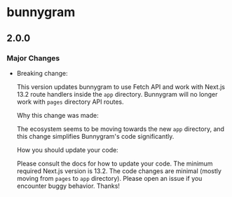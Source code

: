 # bunnygram

## 2.0.0

### Major Changes

- Breaking change:

  This version updates bunnygram to use Fetch API and work with Next.js 13.2 route handlers inside the `app` directory. Bunnygram will no longer work with `pages` directory API routes.

  Why this change was made:

  The ecosystem seems to be moving towards the new `app` directory, and this change simplifies Bunnygram's code significantly.

  How you should update your code:

  Please consult the docs for how to update your code. The minimum required Next.js version is 13.2. The code changes are minimal (mostly moving from `pages` to `app` directory). Please open an issue if you encounter buggy behavior. Thanks!
